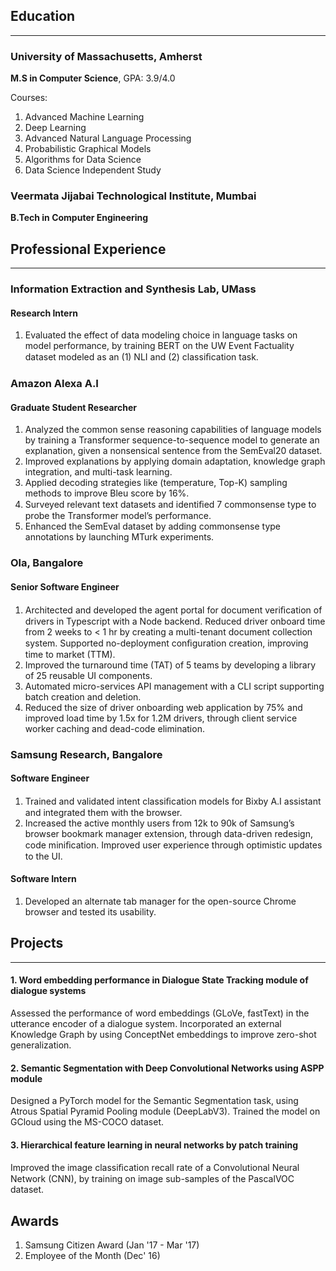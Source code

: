 ## Education

---

### University of Massachusetts, Amherst

**M.S in Computer Science**, GPA: 3.9/4.0

Courses:
1. Advanced Machine Learning
2. Deep Learning
3. Advanced Natural Language Processing
4. Probabilistic Graphical Models
5. Algorithms for Data Science
6. Data Science Independent Study

### Veermata Jijabai Technological Institute, Mumbai
**B.Tech in Computer Engineering**

## Professional Experience

---

### Information Extraction and Synthesis Lab, UMass
#### Research Intern

1. Evaluated the effect of data modeling choice in language tasks on model performance, by training BERT on the UW Event Factuality dataset modeled as an (1) NLI and (2) classiﬁcation task.

### Amazon Alexa A.I
#### Graduate Student Researcher

1. Analyzed the common sense reasoning capabilities of language models by training a Transformer sequence-to-sequence model to generate an explanation, given a nonsensical sentence from the SemEval20 dataset.
2. Improved explanations by applying domain adaptation, knowledge graph integration, and multi-task learning.
3. Applied decoding strategies like (temperature, Top-K) sampling methods to improve Bleu score by 16%.
4. Surveyed relevant text datasets and identiﬁed 7 commonsense type to probe the Transformer model’s performance.
5. Enhanced the SemEval dataset by adding commonsense type annotations by launching MTurk experiments.

### Ola, Bangalore
#### Senior Software Engineer

1. Architected and developed the agent portal for document veriﬁcation of drivers in Typescript with a Node backend. Reduced driver onboard time from 2 weeks to < 1 hr by creating a multi-tenant document collection system. Supported no-deployment conﬁguration creation, improving time to market (TTM).
2. Improved the turnaround time (TAT) of 5 teams by developing a library of 25 reusable UI components.
3. Automated micro-services API management with a CLI script supporting batch creation and deletion.
4. Reduced the size of driver onboarding web application by 75% and improved load time by 1.5x for 1.2M drivers, through client service worker caching and dead-code elimination.

### Samsung Research, Bangalore
#### Software Engineer

1. Trained and validated intent classiﬁcation models for Bixby A.I assistant and integrated them with the browser.
2. Increased the active monthly users from 12k to 90k of Samsung’s browser bookmark manager extension, through data-driven redesign, code miniﬁcation. Improved user experience through optimistic updates to the UI.

#### Software Intern

1. Developed an alternate tab manager for the open-source Chrome browser and tested its usability.

## Projects

---

#### 1. Word embedding performance in Dialogue State Tracking module of dialogue systems

Assessed the performance of word embeddings (GLoVe, fastText) in the utterance encoder of a dialogue system. Incorporated an external Knowledge Graph by using ConceptNet embeddings to improve zero-shot generalization.

#### 2. Semantic Segmentation with Deep Convolutional Networks using ASPP module

Designed a PyTorch model for the Semantic Segmentation task, using Atrous Spatial Pyramid Pooling module (DeepLabV3). Trained the model on GCloud using the MS-COCO dataset.

#### 3. Hierarchical feature learning in neural networks by patch training

Improved the image classiﬁcation recall rate of a Convolutional Neural Network (CNN), by training on image sub-samples of the PascalVOC dataset.

## Awards

1. Samsung Citizen Award (Jan '17 - Mar '17)
2. Employee of the Month (Dec' 16)